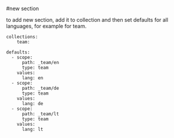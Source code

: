 #new section

to add new section, add it to collection and then set defaults for all languages, for example for team.

```
collections:
    team:
    
defaults:
  - scope:
      path: _team/en
      type: team
    values:
      lang: en
  - scope:
      path: _team/de
      type: team
    values:
      lang: de
  - scope:
      path: _team/lt
      type: team
    values:
      lang: lt
```    
